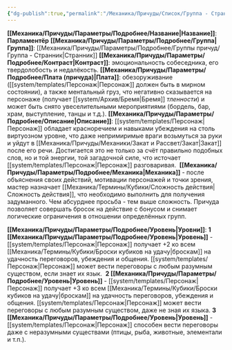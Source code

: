 ```yaml
---
{"dg-publish":true,"permalink":"/Механика/Причуды/Список/Группа - Странник/Парламентёр/","noteIcon":"","created":"2025-07-30T10:44:46.400+03:00","updated":"2025-07-29T23:53:03.611+03:00"}
---
```


**[[Механика/Причуды/Параметры/Подробнее/Название\|Название]]**: **Парламентёр**
**[[Механика/Причуды/Параметры/Подробнее/Группа\|Группа]]**: [[Механика/Причуды/Параметры/Подробнее/Группы причуд/Группа - Странник\|Странник]] 
**[[Механика/Причуды/Параметры/Подробнее/Контраст\|Контраст]]**: эмоциональность собеседника, его твердолобость и недалёкость.
**[[Механика/Причуды/Параметры/Подробнее/Плата (причуда)\|Плата]]**: обезоруживание ([[system/templates/Персонаж\|Персонаж]] должен быть в мирном состоянии), а также ментальный груз, что негативно сказывается на персонаже (получает [[system/Архив/Бремя\|Бремя]] *тленности*) и может быть снято увеселительными мероприятиями (бордель, бар, храм, выступление, танцы и т.д.). 
**[[Механика/Причуды/Параметры/Подробнее/Описание\|Описание]]**: [[system/templates/Персонаж\|Персонаж]] обладает красноречием и навыками убеждения на столь виртуозном уровне, что даже непримиримые враги возьмуться за руки и уйдут в [[Механика/Причуды/Механики/Закат и Рассвет/Закат\|Закат]] после его речи. Достигается это не только за счёт правильно подобных слов, но и той энергии, той загадочной силе, что источает [[system/templates/Персонаж\|Персонаж]] разговаривая. 
**[[Механика/Причуды/Параметры/Подробнее/Механика\|Механика]]** - после объяснения своих действий, мотивации персонажей и точки зрения, мастер назначает [[Механика/Термины/Кубики/Сложность действия\|Сложность действия]], что необходимо выполнить для получения задуманного. Чем абсурднее просьба - тем выше сложность. Причуда позволяет совершать бросок на действие с бонусом и снимает логические ограничения в отношении определённых групп. 

**[[Механика/Причуды/Параметры/Подробнее/Уровень\|Уровни]]**:
**1 [[Механика/Причуды/Параметры/Подробнее/Уровень\|Уровень]]** - [[system/templates/Персонаж\|Персонаж]] получает +2 ко всем [[Механика/Термины/Кубики/Броски кубиков на удачу\|броскам]] на удачность переговоров, убеждения и общения. [[system/templates/Персонаж\|Персонаж]] может вести переговоры с любым разумным существом, если знает их язык. 
**2 [[Механика/Причуды/Параметры/Подробнее/Уровень\|Уровень]]** - [[system/templates/Персонаж\|Персонаж]] получает +3 ко всем [[Механика/Термины/Кубики/Броски кубиков на удачу\|броскам]] на удачность переговоров, убеждения и общения. [[system/templates/Персонаж\|Персонаж]] может вести переговоры с любым разумным существом, даже не зная их языка.
**3 [[Механика/Причуды/Параметры/Подробнее/Уровень\|Уровень]]** - [[system/templates/Персонаж\|Персонаж]] способен вести переговоры даже с неразумными существами (птицы, рыба, животные, элементали и т.п.). 